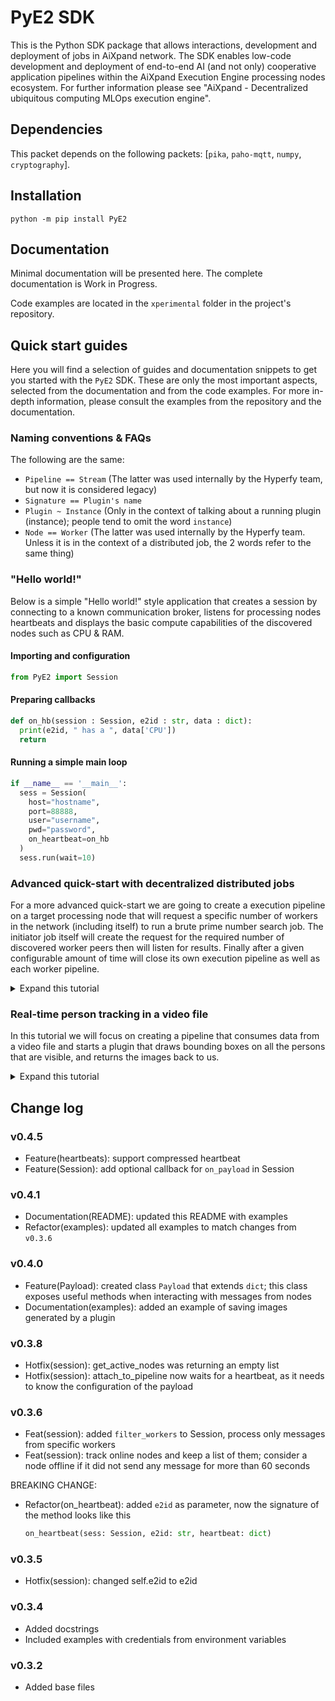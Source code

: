 # PyE2 SDK

This is the Python SDK package that allows interactions, development and deployment of jobs in AiXpand network. The SDK enables low-code development and deployment of end-to-end AI (and not only) cooperative application pipelines within the AiXpand Execution Engine processing nodes ecosystem. For further information please see "AiXpand - Decentralized ubiquitous computing MLOps execution engine".

## Dependencies

This packet depends on the following packets: [`pika`, `paho-mqtt`, `numpy`, `cryptography`].

## Installation

```shell
python -m pip install PyE2
```

## Documentation

Minimal documentation will be presented here. The complete documentation is
Work in Progress.

Code examples are located in the `xperimental` folder in the project's repository.

## Quick start guides

Here you will find a selection of guides and documentation snippets to get
you started with the `PyE2` SDK. These are only the most important aspects,
selected from the documentation and from the code examples. For more
in-depth information, please consult the examples from the repository
and the documentation.

### Naming conventions & FAQs

The following are the same:

- `Pipeline == Stream` (The latter was used internally by the Hyperfy team, but now it is considered legacy)
- `Signature == Plugin's name`
- `Plugin ~ Instance` (Only in the context of talking about a running plugin (instance); people tend to omit the word `instance`)
- `Node == Worker` (The latter was used internally by the Hyperfy team. Unless it is in the context of a distributed job, the 2 words refer to the same thing)

### "Hello world!"

Below is a simple "Hello world!" style application that creates a session by connecting to a known communication broker, listens for processing nodes heartbeats and displays the basic compute capabilities of the discovered nodes such as CPU & RAM.

#### Importing and configuration

```python
from PyE2 import Session
```

#### Preparing callbacks

```python
def on_hb(session : Session, e2id : str, data : dict):
  print(e2id, " has a ", data['CPU'])
  return
```

#### Running a simple main loop

```python
if __name__ == '__main__':
  sess = Session(
    host="hostname",
    port=88888,
    user="username",
    pwd="password",
    on_heartbeat=on_hb
  )
  sess.run(wait=10)
```

### Advanced quick-start with decentralized distributed jobs

For a more advanced quick-start we are going to create a execution pipeline on a target processing node that will request a specific number of workers in the network (including itself) to run a brute prime number search job.
The initiator job itself will create the request for the required number of discovered worker peers then will listen for results. Finally after a given configurable amount of time will close its own execution pipeline as well as each worker pipeline.

<details>
  <summary>Expand this tutorial</summary>

#### Worker code

The worker will randomly generate numbers and will check if they are prime. If it finds a prime number, it sets the `_result`
variable.

```python
_result=None
skip = False
for _ in range(plugin.cfg_max_tries):
  # generate up to `max_tries` numbers in this call
  num = plugin.np.random.randint(1, 10_000)
  for n in range(2,int(num**0.5)+1):
    if num % n == 0:
      # the generated number is not a prime
      skip=True
      break
    # endif
  # endfor
  if not skip:
    _result=num
    break
  # endif
# endfor
```

#### Initiator node code

The initiator will search for available workers in the network and will send them the custom job, then will collect data for a time,
after which will close the worker nodes and itself

```python
result=None
if plugin.int_cache['run_first_time'] == 0:
  # this is the first run, consider this the setup

  plugin.int_cache['run_first_time'] = 1

  worker_code = plugin.cfg_worker_code
  n_workers = plugin.cfg_n_workers
  # we use DeAPI `plugin.deapi_get_wokers` call to get the needed workers
  plugin.obj_cache['lst_workers'] = plugin.deapi_get_wokers(n_workers)
  plugin.obj_cache['dct_workers'] = {}
  plugin.obj_cache['dct_worker_progress'] = {}
  plugin.P(plugin.obj_cache['lst_workers'])

  # for each worker we symetrically launch the same job
  for worker in plugin.obj_cache['lst_workers']:
    plugin.obj_cache['dct_worker_progress'][worker] = []
    pipeline_name = plugin.cmdapi_start_simple_custom_pipeline(
      base64code=worker_code,
      dest=worker,
      instance_config={
        'MAX_TRIES': plugin.cfg_max_tries,
      }
    )
    plugin.obj_cache['dct_workers'][worker] = pipeline_name
  # endfor

  plugin.obj_cache["start_time"] = plugin.datetime.now()
  # endfor
elif (plugin.datetime.now() - plugin.obj_cache["start_time"]).seconds > plugin.cfg_max_run_time:
  # if the configured time has elapsed we stop all the worker pipelines
  # as well as stop this pipeline itself

  for ee_id, pipeline_name in plugin.obj_cache['dct_workers'].items():
    plugin.cmdapi_archive_pipeline(dest=ee_id, name=pipeline_name)
  # now archive own pipeline
  plugin.cmdapi_archive_pipeline()
  result = {
    'STATUS'  : 'DONE',
    'RESULTS' : plugin.obj_cache['dct_worker_progress']
  }
else:
  # here are the operations we are running periodically
  payload = plugin.dataapi_struct_data() # we use the DataAPI to get upstream data
  if payload is not None:

    ee_id = payload.get('EE_ID', payload.get('SB_ID'))
    pipeline_name = payload.get('STREAM_NAME')

    if (ee_id, pipeline_name) in plugin.obj_cache['dct_workers'].items():
      # now we extract result from the result key of the payload JSON
      # this also can be configured to another name
      num = payload.get('EXEC_RESULT', payload.get('EXEC_INFO'))
      if num is not None:
        plugin.obj_cache['dct_worker_progress'][ee_id].append(num)
        result = {
          'STATUS'  : 'IN_PROGRESS',
          'RESULTS' : plugin.obj_cache['dct_worker_progress']
        }
  # endif
# endif
```

#### The local code

```python

from PyE2 import Session, Pipeline, code_to_base64

SERVER_CONFIG = {
    'host': "****************",
    'port': 8888,
    'user': "****************",
    'pwd': "****************"
}


def instance_on_data(pipeline : Pipeline, custom_code_result: dict, data: dict):
  """
  in `custom_code_result` we have the output of our custom code
  in `data` we have the entire payload
  """
  pipeline.P(custom_code_result)
  return


if __name__ == '__main__':

  WORKER_CODE_PATH = 'chain_dist_example_worker.py'
  INITIATOR_CODE_PATH = 'chain_dist_example_initiator.py'

  with open(WORKER_CODE_PATH, 'rt') as fh:
    worker_code = fh.read()

  e2id = 'e2id' # provide a known EE id
  sess = Session(**SERVER_CONFIG, silent=True)
  sess.connect()

  listener_params = {k.upper(): v for k, v in SERVER_CONFIG.items()}
  listener_params["PASS"] = listener_params["PWD"]
  listener_params["TOPIC"] = "lummetry/payloads"

  pipeline = sess.create_pipeline(
      e2id=e2id,
      name='test_dist_jobs',
      data_source='IotQueueListener', # this DCT allows data acquisition from MQTT brokers
      config={
          'STREAM_CONFIG_METADATA': listener_params,
          "RECONNECTABLE": True,
      },
  )


  pipeline.start_custom_plugin(
      instance_id='inst02',
      plain_code_path=INITIATOR_CODE_PATH,
      params={
        'MAX_TRIES': 10, # this will be used within plugin as `plugin.cfg_max_tries`
        'MAX_RUN_TIME': 60, # this will be used within plugin as `plugin.cfg_max_run_time`
        'N_WORKERS': 2, # this will be used within plugin as `plugin.cfg_n_workers`

        # this will be used within plugin as `plugin.cfg_worker_code`
        'WORKER_CODE': code_to_base64(worker_code)
        },
      on_data=instance_on_data,
      process_delay=0.2
  )

  sess.run(wait=True, close_session=True, close_pipelines=True)

```

</details>

### Real-time person tracking in a video file

In this tutorial we will focus on creating a pipeline that consumes data
from a video file and starts a plugin that draws bounding boxes on all
the persons that are visible, and returns the images back to us.

<details>
  <summary>Expand this tutorial</summary>

#### Pre-requisites

For this application, we need to install the PIL (`pillow`) library to use some advanced functionalities involving image manipulation.

```shell
python -m pip install pillow
```

#### Importing and configuration

```python
from PyE2 import Session, Pipeline, Payload
```

Here we will use the `Payload` class, which is an extension of the
`dict` class in Python. What this means is that the `Payload` object can be
thought of as a `dict` object with some extra functionality.

One of such functionality is the method `get_image_as_PIL(key='IMG')`, which
searches in the dictionary for a given key (the default key being 'IMG'), extracts
the image stored at that key, and converts it from base64 to a PIL format.

#### Preparing callbacks

```python
val = 0

def on_instance_data(pipeline : Pipeline, payload: Payload):
  global val
  image = payload.get_image_as_PIL()
  if image is not None:
    # if we received an image, save it with at `./img_#.jpeg`
    image.save("img_{}.jpeg".format(val))
    val += 1
```

Here we can observe that unlike in the previous examples, the data/payload received is now
typed as `Payload`, and not as `dict`. This will allow us to use the functionalities
introduced by the `Payload` class, which greatly reduce the amount of code required to parse
the messages.

#### Running a the main loop

```python
if __name__ == '__main__':
  sess = Session(
    host="hostname",
    port=88888,
    user="username",
    pwd="password",
    on_heartbeat=on_hb
  )

  # Notice that we call `sess.connect()` before `sess.run()`. That is because in order
  # to create pipelines and to start plugin instances, we need to be connected to the session
  sess.connect()

  # Create a pipeline that will acquire data from a Video File located at the given URL
  # The URL can be a path to a local file or a link to a downloadable file
  pipeline = sess.create_pipeline(
    e2id="e2id",
    name="RealTimePersonTracking",
    data_source="VideoFile",
    config={
      "URL": "http://commondatastorage.googleapis.com/gtv-videos-bucket/sample/ForBiggerBlazes.mp4"
    },
  )

  # Create an object_tracking plugin instance that will track only the persons in the video
  instance = pipeline.start_plugin_instance(
    signature="OBJECT_TRACKING_01",
    instance_id="EXAMPLE_OBJECT_TRACKING",
    params={
      "OBJECT_TYPE": ["person"]
    },
    on_data=instance_on_data,
  )

  sess.run(wait=60)
```

</details>

## Change log

### v0.4.5

- Feature(heartbeats): support compressed heartbeat
- Feature(Session): add optional callback for `on_payload` in Session

### v0.4.1

- Documentation(README): updated this README with examples
- Refactor(examples): updated all examples to match changes from `v0.3.6`

### v0.4.0

- Feature(Payload): created class `Payload` that extends `dict`;
  this class exposes useful methods when interacting with messages from nodes
- Documentation(examples): added an example of saving images generated by a plugin

### v0.3.8

- Hotfix(session): get_active_nodes was returning an empty list
- Hotfix(session): attach_to_pipeline now waits for a heartbeat,
  as it needs to know the configuration of the payload

### v0.3.6

- Feat(session): added `filter_workers` to Session, process only messages from specific workers
- Feat(session): track online nodes and keep a list of them;
  consider a node offline if it did not send any message for more than 60 seconds

BREAKING CHANGE:

- Refactor(on_heartbeat): added `e2id` as parameter, now the signature of the method looks like this

  ```python
  on_heartbeat(sess: Session, e2id: str, heartbeat: dict)
  ```

### v0.3.5

- Hotfix(session): changed self.e2id to e2id

### v0.3.4

- Added docstrings
- Included examples with credentials from environment variables

### v0.3.2

- Added base files
